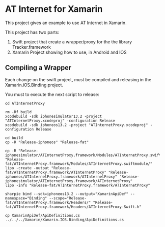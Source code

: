 # AT Internet for Xamarin

This project gives an example to use AT Internet in Xamarin. 

This project has two parts:
1. Swift project that create a wrapper/proxy for the the library Tracker.framework
2. Xamarin Project showing how to use, in Android and IOS

## Compiling a Wrapper

Each change on the swift project, must be compiled and releasing in the Xamarin.iOS.Binding project.

You must to execute the next script to release:

```
cd ATInternetProxy

rm -Rf build
xcodebuild -sdk iphonesimulator13.2 -project "ATInternetProxy.xcodeproj" -configuration Release
xcodebuild -sdk iphoneos13.2 -project "ATInternetProxy.xcodeproj" -configuration Release

cd build
cp -R "Release-iphoneos" "Release-fat"

cp -R "Release-iphonesimulator/ATInternetProxy.framework/Modules/ATInternetProxy.swiftmodule/" "Release-fat/ATInternetProxy.framework/Modules/ATInternetProxy.swiftmodule/"
lipo -create -output "Release-fat/ATInternetProxy.framework/ATInternetProxy" "Release-iphoneos/ATInternetProxy.framework/ATInternetProxy" "Release-iphonesimulator/ATInternetProxy.framework/ATInternetProxy"
lipo -info "Release-fat/ATInternetProxy.framework/ATInternetProxy"

sharpie bind --sdk=iphoneos13.2 --output="XamarinApiDef" --namespace="Binding" --scope="Release-fat/ATInternetProxy.framework/Headers/" "Release-fat/ATInternetProxy.framework/Headers/ATInternetProxy-Swift.h"

cp XamarinApiDef/ApiDefinitions.cs ../../../Xamarin/Xamarin.IOS.Binding/ApiDefinitions.cs 
```